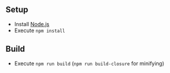 ## Setup

- Install [Node.js](https://nodejs.org/)
- Execute `npm install`

## Build

- Execute `npm run build` (`npm run build-closure` for minifying)
